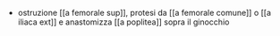 - ostruzione [[a femorale sup]], protesi da [[a femorale comune]] o [[a iliaca ext]] e anastomizza [[a poplitea]] sopra il ginocchio